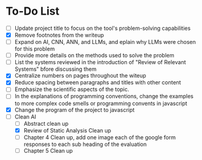 # To-Do List

- [ ] Update project title to focus on the tool's problem-solving capabilities
- [x] Remove footnotes from the writeup
- [ ] Expand on AI, CNN, ANN, and LLMs, and eplain why LLMs were chosen for this problem
- [ ] Provide more details on the methods used to solve the problem
- [ ] List the systems reviewed in the introduction of "Review of Relevant Systems" bfore discussing them
- [x] Centralize numbers on pages throughout the witeup
- [x] Reduce spacing between paragraphs and titles with other content
- [ ] Emphasize the scientific aspects of the topic.
- [ ] In the explanations of programming conventions, change the examples to more complex code smells or programming convents in javascript
- [x] Change the program of the project to javascript
- [ ] Clean AI
    - [ ] Abstract clean up
    - [x] Review of Static Analysis Clean up
    - [ ] Chapter 4 Clean up, add one image each of the google form responses to each sub heading of the evaluation
    - [ ] Chapter 5 Clean up